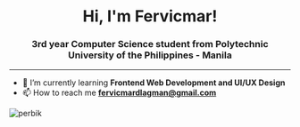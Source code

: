 <h1 align="center">Hi, I'm Fervicmar!</h1>
<h3 align="center">3rd year Computer Science student from Polytechnic University of the Philippines - Manila</h3>
<hr>

- 🌱 I’m currently learning **Frontend Web Development and UI/UX Design** <br>
- 📫 How to reach me **fervicmardlagman@gmail.com** <br>


<p><img align="left" src="https://github-readme-stats.vercel.app/api/top-langs?username=perbik&show_icons=true&locale=en&layout=compact" alt="perbik" /></p>
